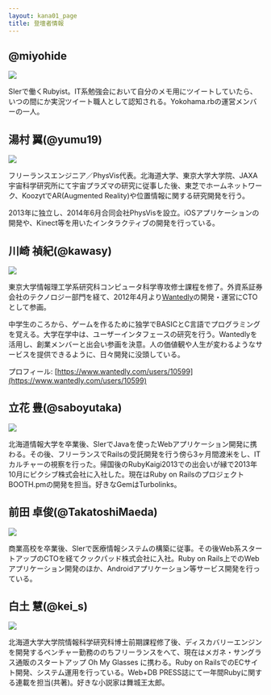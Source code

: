 ```yaml
---
layout: kana01_page
title: 登壇者情報
---
```


## @miyohide

<img class="author_img" src="https://github.com/miyohide.png" />

SIerで働くRubyist。IT系勉強会において自分のメモ用にツイートしていたら、いつの間にか実況ツイート職人として認知される。Yokohama.rbの運営メンバーの一人。

<div class="clearfix"></div>

## 湯村 翼(@yumu19)

<img class="author_img" src="https://github.com/yumu19.png" />

フリーランスエンジニア／PhysVis代表。北海道大学、東京大学大学院、JAXA宇宙科学研究所にて宇宙プラズマの研究に従事した後、東芝でホームネットワーク、KoozytでAR(Augmented Reality)や位置情報に関する研究開発を行う。

2013年に独立し、2014年6月合同会社PhysVisを設立。iOSアプリケーションの開発や、Kinect等を用いたインタラクティブの開発を行っている。

<div class="clearfix"></div>

## 川崎 禎紀(@kawasy)

<img class="author_img" src="https://github.com/luvtechno.png" />

東京大学情報理工学系研究科コンピュータ科学専攻修士課程を修了。外資系証券会社のテクノロジー部門を経て、2012年4月より[Wantedly](https://www.wantedly.com/)の開発・運営にCTOとして参画。

中学生のころから、ゲームを作るために独学でBASICとC言語でプログラミングを覚える。大学在学中は、ユーザーインタフェースの研究を行う。Wantedlyを活用し、創業メンバーと出会い参画を決意。人の価値観や人生が変わるようなサービスを提供できるように、日々開発に没頭している。

プロフィール: [https://www.wantedly.com/users/10599](https://www.wantedly.com/users/10599)

<div class="clearfix"></div>


## 立花 豊(@saboyutaka)

<img class="author_img" src="https://github.com/saboyutaka.png" />

北海道情報大学を卒業後、SIerでJavaを使ったWebアプリケーション開発に携わる。その後、フリーランスでRailsの受託開発を行う傍ら3ヶ月間渡米をし、ITカルチャーの視察を行った。帰国後のRubyKaigi2013での出会いが縁で2013年10月にピクシブ株式会社に入社した。現在はRuby on RailsのプロジェクトBOOTH.pmの開発を担当。好きなGemはTurbolinks。

<div class="clearfix"></div>


## 前田 卓俊(@TakatoshiMaeda)

<img class="author_img" src="https://github.com/takatoshimaeda.png" />

商業高校を卒業後、SIerで医療情報システムの構築に従事。その後Web系スタートアップのCTOを経てクックパッド株式会社に入社。Ruby on Rails上でのWebアプリケーション開発のほか、Androidアプリケーション等サービス開発を行っている。

<div class="clearfix"></div>

## 白土 慧(@kei_s)

<img class="author_img" src="https://github.com/kei-s.png" />

北海道大学大学院情報科学研究科博士前期課程修了後、ディスカバリーエンジンを開発するベンチャー勤務ののちフリーランスをへて、現在はメガネ・サングラス通販のスタートアップ Oh My Glasses に携わる。Ruby on RailsでのECサイト開発、システム運用を行っている。Web+DB PRESS誌にて一年間Rubyに関する連載を担当(共著)。好きな小説家は舞城王太郎。

<div class="clearfix"></div>
